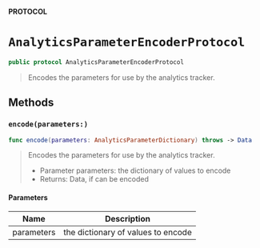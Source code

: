 **PROTOCOL**

# `AnalyticsParameterEncoderProtocol`

```swift
public protocol AnalyticsParameterEncoderProtocol
```

> Encodes the parameters for use by the analytics tracker.

## Methods
### `encode(parameters:)`

```swift
func encode(parameters: AnalyticsParameterDictionary) throws -> Data
```

> Encodes the parameters for use by the analytics tracker.
>
> - Parameter parameters: the dictionary of values to encode
> - Returns: Data, if can be encoded

#### Parameters

| Name | Description |
| ---- | ----------- |
| parameters | the dictionary of values to encode |